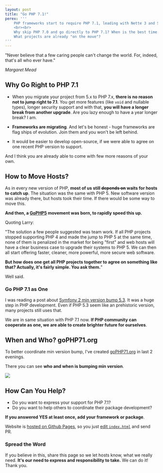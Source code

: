 ```yaml
---
layout: post
title: "Go PHP 7.1!"
perex: '''
    PHP frameworks start to require PHP 7.1, leading with Nette 3 and Symfony 4.
    <br><br>
    Why skip PHP 7.0 and go directly to PHP 7.1? When is the best time to join?
    What projects are already "on the move"?
'''
---
```


"Never believe that a few caring people can't change the world. For, indeed, that's all who ever have."

<em>Margaret Mead</em>


## Why Go Right to PHP 7.1

- When you migrate your project from 5.x to PHP 7.x, **there is no reason not to jump right to 7.1**. You get more features (like `void` and nullable types), longer security support and with that, **you will have a longer break from another upgrade**. Are you lazy enough to have a year longer break? I am.  

- **Frameworks are migrating**. And let's be honest - huge frameworks are flag ships of evolution. Join them and you won't be left behind. 

- It would be easier to develop open-source, if we were able to agree on one recent PHP version to support.

And I think you are already able to come with few more reasons of your own.


## How to Move Hosts?

As in every new version of PHP, **most of us still <strike>depends on</strike> waits for hosts to catch up**. The situation was the same with PHP 5. New software version was already there, but hosts took their time. If there would be some way to move this.
 
**And then, a [GoPHP5](https://www.garfieldtech.com/blog/go-php-5-go) movement was born, to rapidly speed this up.**

Quoting Larry:

"The solution a few people suggested was team work. If all PHP projects stopped supporting PHP 4 and made the jump to PHP 5 at the same time, none of them is penalized in the market for being "first" and web hosts will have a clear business case to upgrade their systems to PHP 5. We can then all start offering faster, cleaner, more powerful, more secure web software.

**But how does one get all PHP projects together to agree on something like that? Actually, it's fairly simple. You ask them.**"

Well said.


### Go PHP 7.1 as One

I was reading a post about [Symfony 2 min version bump 5.3](http://symfony.com/blog/why-will-symfony-2-0-finally-use-php-5-3).
It was a huge step in PHP development. Even if PHP 5.3 seem like an prehistoric version, many projects still uses that.
  
We are in same situation with PHP 7.1 now. **If PHP community can cooperate as one, we are able to create brighter future for ourselves**.  


## When and Who? goPHP71.org

To better coordinate min version bump, I've created [goPHP71.org](https://goPHP71.org) in last 2 evenings.  

There you can see **who and when is bumping min version**. 

<img src="/assets/images/posts/2017/go-php-71/first-version.png" class="thumbnail">

## How Can You Help?

- Do you want to express your support for PHP 7.1?
- Do you want to help others to coordinate their package development? 

**If you answered YES at least once, add your framework or package**.

Website is [hosted on Github Pages](https://github.com/tomasvotruba/goPHP71.org), so you just [edit `index.html`](https://github.com/TomasVotruba/gophp71.org/edit/master/index.html) and send PR.

### Spread the Word

If you believe in this, share this page so we let hosts know, what we really need. **It's our need to express and responsibility to take.**
We can do it! Thank you.
